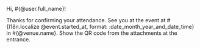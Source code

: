 Hi, #{@user.full_name}!

Thanks for confirming your attendance.
See you at the event at #{I18n.localize @event.started_at, format: :date_month_year_and_date_time} in #{@venue.name}.
Show the QR code from the attachments at the entrance.
